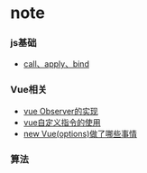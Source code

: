 # note
### js基础
- [call、apply、bind](https://github.com/xuejianrong/note/issues/2)
### Vue相关
- [vue Observer的实现](https://github.com/xuejianrong/note/issues/3)
- [vue自定义指令的使用](https://github.com/xuejianrong/note/issues/4)
- [new Vue(options)做了哪些事情](https://github.com/xuejianrong/note/issues/7)
### 算法
